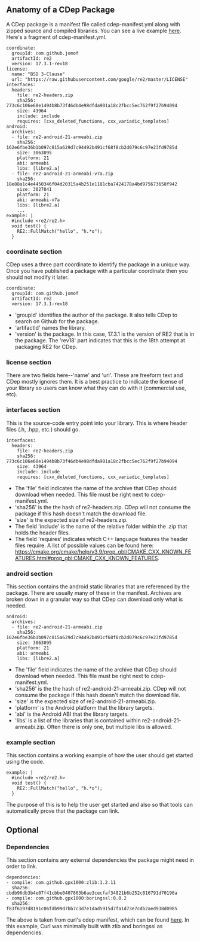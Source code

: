 ## Anatomy of a CDep Package
A CDep package is a manifest file called cdep-manifest.yml along with zipped source and compiled libraries. You can see a live example [here](https://github.com/jomof/re2/releases/download/17.3.1-rev18/cdep-manifest.yml). Here's a fragment of cdep-manifest.yml.

```
coordinate:
  groupId: com.github.jomof
  artifactId: re2
  version: 17.3.1-rev18
license:
  name: "BSD 3-Clause"
  url: "https://raw.githubusercontent.com/google/re2/master/LICENSE"
interfaces:
  headers:
    file: re2-headers.zip
    sha256: 773c6c106e68e1494b8b73f46db4e98dfda901a18c2fbcc5ec762f9f27b94094
    size: 43964
    include: include
    requires: [cxx_deleted_functions, cxx_variadic_templates]
android:
  archives:
  - file: re2-android-21-armeabi.zip
    sha256: 162e6fbe36b1b097c815a629d7c94492b491cf68f8cb2d079c6c97e23fd9785d
    size: 3063095
    platform: 21
    abi: armeabi
    libs: [libre2.a]
  - file: re2-android-21-armeabi-v7a.zip
    sha256: 18e88a1c4e4450346f04d20315a4b251e1181cba7424178a4bd975673658f942
    size: 3027841
    platform: 21
    abi: armeabi-v7a
    libs: [libre2.a]
    ...
example: |
  #include <re2/re2.h>
  void test() {
    RE2::FullMatch("hello", "h.*o");
  }
```

### coordinate section
CDep uses a three part coordinate to identify the package in a unique way. Once you have published a package with a particular coordinate then you should not modify it later.
```
coordinate:
  groupId: com.github.jomof
  artifactId: re2
  version: 17.3.1-rev18
```
* 'groupId' identifies the author of the package. It also tells CDep to search on Github for the package.
* 'artifactId' names the library.
* 'version' is the package. In this case, 17.3.1 is the version of RE2 that is in the package. The 'rev18' part indicates that this is the 18th attempt at packaging RE2 for CDep.

### license section
There are two fields here--'name' and 'url'. These are freeform text and CDep mostly ignores them. It is a best practice to indicate the license of your library so users can know what they can do with it (commercial use, etc).

### interfaces section
This is the source-code entry point into your library. This is where header files (.h, .hpp, etc.) should go.
```
interfaces:
  headers:
    file: re2-headers.zip
    sha256: 773c6c106e68e1494b8b73f46db4e98dfda901a18c2fbcc5ec762f9f27b94094
    size: 43964
    include: include
    requires: [cxx_deleted_functions, cxx_variadic_templates]
```
* The 'file' field indicates the name of the archive that CDep should download when needed. This file must be right next to cdep-manifest.yml.
* 'sha256' is the the hash of re2-headers.zip. CDep will not consume the package if this hash doesn't match the download file.
* 'size' is the expected size of re2-headers.zip.
* The field 'include' is the name of the relative folder within the .zip that holds the header files.
* The field 'requires' indicates which C++ language features the header files require. A list of possible values can be found here: https://cmake.org/cmake/help/v3.9/prop_gbl/CMAKE_CXX_KNOWN_FEATURES.html#prop_gbl:CMAKE_CXX_KNOWN_FEATURES.


### android section
This section contains the android static libraries that are referenced by the package. There are usually many of these in the manifest. Archives are broken down in a granular way so that CDep can download only what is needed.
```
android:
  archives:
  - file: re2-android-21-armeabi.zip
    sha256: 162e6fbe36b1b097c815a629d7c94492b491cf68f8cb2d079c6c97e23fd9785d
    size: 3063095
    platform: 21
    abi: armeabi
    libs: [libre2.a]
```
* The 'file' field indicates the name of the archive that CDep should download when needed. This file must be right next to cdep-manifest.yml.
* 'sha256' is the the hash of re2-android-21-armeabi.zip. CDep will not consume the package if this hash doesn't match the download file.
* 'size' is the expected size of re2-android-21-armeabi.zip.
* 'platform' is the Android platform that the library targets.
* 'abi' is the Android ABI that the library targets.
* 'libs' is a list of the libraries that is contained within re2-android-21-armeabi.zip. Often there is only one, but multiple libs is allowed.

### example section
This section contains a working example of how the user should get started using the code.

```
example: |
  #include <re2/re2.h>
  void test() {
    RE2::FullMatch("hello", "h.*o");
  }
```

The purpose of this is to help the user get started and also so that tools can automatically prove that the package can link.


## Optional
### Dependencies
This section contains any external dependencies the package might need in order to link.

```
dependencies:
- compile: com.github.gpx1000:zlib:1.2.11
  sha256: cbdb96db3b4e07f41cbbe0407863b6ae3cecfaf34821b6b252c816791d70196a
- compile: com.github.gpx1000:boringssl:0.0.2
  sha256: f83f6197d8191c06fdb99d7bb7c3d7e1dad5915d7fa1d73e7cdb2aed938d0985
```

The above is taken from curl's cdep manifest, which can be found [here](https://github.com/gpx1000/curl/releases/download/7.56.2/cdep-manifest.yml).  In this example, Curl was minimally built with zlib and boringssl as dependencies.

